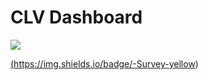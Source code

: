 # CLV Dashboard

[![](https://img.shields.io/badge/-Survey-yellow)](https://powerbi.microsoft.com/en-au/)

<a href="https://powerbi.microsoft.com/en-au/" target="_blank">(https://img.shields.io/badge/-Survey-yellow)</a>
